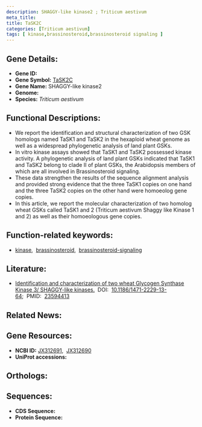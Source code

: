 ```yaml
---
description: SHAGGY-like kinase2 ; Triticum aestivum
meta_title:
title: TaSK2C
categories: [Triticum aestivum]
tags: [ kinase,brassinosteroid,brassinosteroid signaling ]
---
```


## Gene Details:
- **Gene ID:** []()
- **Gene Symbol:** <u>TaSK2C</u>
- **Gene Name:** SHAGGY-like kinase2
- **Genome:** []()
- **Species:** *Triticum aestivum*

## Functional Descriptions:
   - We report the identification and structural characterization of two GSK homologs named TaSK1 and TaSK2 in the hexaploid wheat genome as well as a widespread phylogenetic analysis of land plant GSKs.
   - In vitro kinase assays showed that TaSK1 and TaSK2 possessed kinase activity. A phylogenetic analysis of land plant GSKs indicated that TaSK1 and TaSK2 belong to clade II of plant GSKs, the Arabidopsis members of which are all involved in Brassinosteroid signaling.
   - These data strengthen the results of the sequence alignment analysis and provided strong evidence that the three TaSK1 copies on one hand and the three TaSK2 copies on the other hand were homoeolog gene copies.
   - In this article, we report the molecular characterization of two homolog wheat GSKs called TaSK1 and 2 (Triticum aestivum Shaggy like Kinase 1 and 2) as well as their homoeologous gene copies. 

## Function-related keywords:
   - [kinase](/tags/kinase/),&nbsp;&nbsp;[brassinosteroid](/tags/brassinosteroid/),&nbsp;&nbsp;[brassinosteroid-signaling](/tags/brassinosteroid-signaling/)

## Literature:
   - [Identification and characterization of two wheat Glycogen Synthase Kinase 3/ SHAGGY-like kinases.](https://doi.org/10.1186/1471-2229-13-64)&nbsp;&nbsp;DOI:&nbsp;&nbsp;[10.1186/1471-2229-13-64](https://doi.org/10.1186/1471-2229-13-64);&nbsp;&nbsp;PMID:&nbsp;&nbsp;[23594413](https://pubmed.ncbi.nlm.nih.gov/23594413/)

## Related News:

## Gene Resources:
- **NCBI ID:**  [JX312691](https://www.ncbi.nlm.nih.gov/gene/?term=JX312691),&nbsp;&nbsp;[JX312690](https://www.ncbi.nlm.nih.gov/gene/?term=JX312690)
- **UniProt accessions:**  [](https://www.uniprot.org/uniprotkb//entry)

## Orthologs:

## Sequences:
- **CDS Sequence:**
- **Protein Sequence:**
